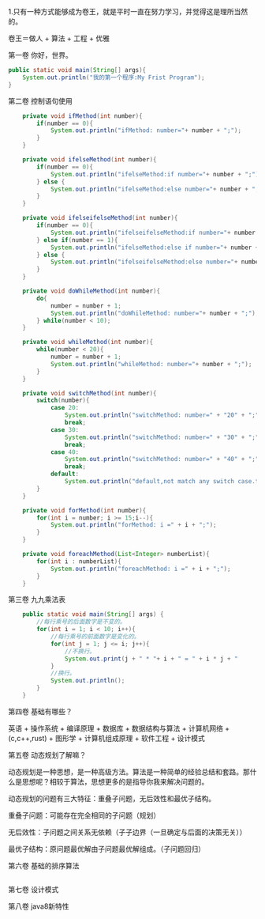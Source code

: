 1.只有一种方式能够成为卷王，就是平时一直在努力学习，并觉得这是理所当然的。

卷王＝做人 + 算法 + 工程 + 优雅

第一卷	你好，世界。

```java
public static void main(String[] args){
	System.out.println("我的第一个程序:My Frist Program");
}
```

第二卷	控制语句使用

```java
	private void ifMethod(int number){
        if(number == 0){
            System.out.println("ifMethod: number="+ number + ";");
        }
    }

    private void ifelseMethod(int number){
        if(number == 0){
            System.out.println("ifelseMethod:if number="+ number + ";");
        } else {
            System.out.println("ifelseMethod:else number="+ number + ";");
        }
    }

    private void ifelseifelseMethod(int number){
        if(number == 0){
            System.out.println("ifelseifelseMethod:if number="+ number + ";");
        } else if(number == 1){
            System.out.println("ifelseMethod:else if number="+ number + ";");
        } else {
            System.out.println("ifelseifelseMethod:else number="+ number + ";");
        }
    }

    private void doWhileMethod(int number){
        do{
            number = number + 1;
            System.out.println("doWhileMethod: number="+ number + ";");
        } while(number < 10);
    }

    private void whileMethod(int number){
        while(number < 20){
            number = number + 1;
            System.out.println("whileMethod: number="+ number + ";");
        }
    }

    private void switchMethod(int number){
        switch(number){
            case 20:
                System.out.println("switchMethod: number=" + "20" + ";");
                break;
            case 30:
                System.out.println("switchMethod: number=" + "30" + ";");
                break;
            case 40:
                System.out.println("switchMethod: number=" + "40" + ";");
                break;
            default:
                System.out.println("default,not match any switch case.this number is:"+ number +";");
        }
    }

    private void forMethod(int number){
        for(int i = number; i >= 15;i--){
            System.out.println("forMethod: i =" + i + ";");
        }
    }

    private void foreachMethod(List<Integer> numberList){
        for(int i : numberList){
            System.out.println("foreachMethod: i =" + i + ";");
        }
    }
```

第三卷	九九乘法表

```java
	public static void main(String[] args) {
        //每行乘号的后面数字是不变的。
        for(int i = 1; i < 10; i++){
            //每行乘号的前面数字是变化的。
            for(int j = 1; j <= i; j++){
                //不换行。
                System.out.print(j + " * "+ i + " = " + i * j + "      ");    
            }
            //换行。
            System.out.println();
        }
    }
```

第四卷	基础有哪些？

英语 + 操作系统 + 编译原理 + 数据库 + 数据结构与算法 + 计算机网络 + (c,c++,rust) + 图形学 + 计算机组成原理 + 软件工程 + 设计模式

第五卷	动态规划了解嘛？

动态规划是一种思想，是一种高级方法。算法是一种简单的经验总结和套路。那什么是思想呢？相较于算法，思想更多的是指导你我来解决问题的。

动态规划的问题有三大特征：重叠子问题，无后效性和最优子结构。

重叠子问题：可能存在完全相同的子问题（规划）

无后效性：子问题之间关系无依赖（子子边界（一旦确定与后面的决策无关））

最优子结构：原问题最优解由子问题最优解组成。（子问题回归）

第六卷	基础的排序算法

```java

```

第七卷 设计模式



第八卷 java8新特性